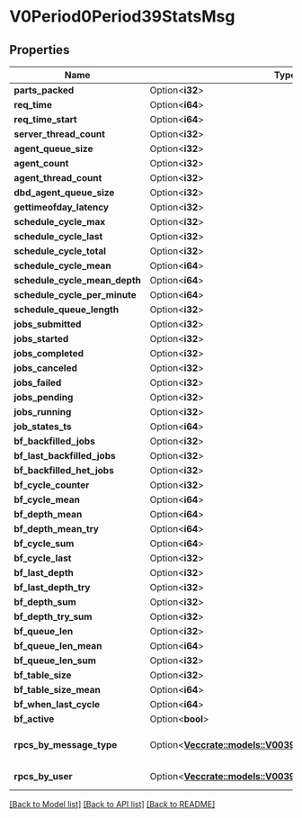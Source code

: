 # V0Period0Period39StatsMsg

## Properties

Name | Type | Description | Notes
------------ | ------------- | ------------- | -------------
**parts_packed** | Option<**i32**> |  | [optional]
**req_time** | Option<**i64**> |  | [optional]
**req_time_start** | Option<**i64**> |  | [optional]
**server_thread_count** | Option<**i32**> |  | [optional]
**agent_queue_size** | Option<**i32**> |  | [optional]
**agent_count** | Option<**i32**> |  | [optional]
**agent_thread_count** | Option<**i32**> |  | [optional]
**dbd_agent_queue_size** | Option<**i32**> |  | [optional]
**gettimeofday_latency** | Option<**i32**> |  | [optional]
**schedule_cycle_max** | Option<**i32**> |  | [optional]
**schedule_cycle_last** | Option<**i32**> |  | [optional]
**schedule_cycle_total** | Option<**i32**> |  | [optional]
**schedule_cycle_mean** | Option<**i64**> |  | [optional]
**schedule_cycle_mean_depth** | Option<**i64**> |  | [optional]
**schedule_cycle_per_minute** | Option<**i64**> |  | [optional]
**schedule_queue_length** | Option<**i32**> |  | [optional]
**jobs_submitted** | Option<**i32**> |  | [optional]
**jobs_started** | Option<**i32**> |  | [optional]
**jobs_completed** | Option<**i32**> |  | [optional]
**jobs_canceled** | Option<**i32**> |  | [optional]
**jobs_failed** | Option<**i32**> |  | [optional]
**jobs_pending** | Option<**i32**> |  | [optional]
**jobs_running** | Option<**i32**> |  | [optional]
**job_states_ts** | Option<**i64**> |  | [optional]
**bf_backfilled_jobs** | Option<**i32**> |  | [optional]
**bf_last_backfilled_jobs** | Option<**i32**> |  | [optional]
**bf_backfilled_het_jobs** | Option<**i32**> |  | [optional]
**bf_cycle_counter** | Option<**i32**> |  | [optional]
**bf_cycle_mean** | Option<**i64**> |  | [optional]
**bf_depth_mean** | Option<**i64**> |  | [optional]
**bf_depth_mean_try** | Option<**i64**> |  | [optional]
**bf_cycle_sum** | Option<**i64**> |  | [optional]
**bf_cycle_last** | Option<**i32**> |  | [optional]
**bf_last_depth** | Option<**i32**> |  | [optional]
**bf_last_depth_try** | Option<**i32**> |  | [optional]
**bf_depth_sum** | Option<**i32**> |  | [optional]
**bf_depth_try_sum** | Option<**i32**> |  | [optional]
**bf_queue_len** | Option<**i32**> |  | [optional]
**bf_queue_len_mean** | Option<**i64**> |  | [optional]
**bf_queue_len_sum** | Option<**i32**> |  | [optional]
**bf_table_size** | Option<**i32**> |  | [optional]
**bf_table_size_mean** | Option<**i64**> |  | [optional]
**bf_when_last_cycle** | Option<**i64**> |  | [optional]
**bf_active** | Option<**bool**> |  | [optional]
**rpcs_by_message_type** | Option<[**Vec<crate::models::V0039StatsMsgRpcsByTypeInner>**](v0_0_39_stats_msg_rpcs_by_type_inner.md)> | RPCs by message type | [optional]
**rpcs_by_user** | Option<[**Vec<crate::models::V0039StatsMsgRpcsByUserInner>**](v0_0_39_stats_msg_rpcs_by_user_inner.md)> | RPCs by user | [optional]

[[Back to Model list]](../README.md#documentation-for-models) [[Back to API list]](../README.md#documentation-for-api-endpoints) [[Back to README]](../README.md)


